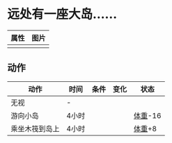 # 远处有一座大岛……  
>   
  
  属性  |   图片   
 ----  |  ----:   
   |  ![]()   
  
## 动作  
动作  |  时间  |  条件  |  变化  |  状态  
----  |  ----  |  ----  |  ----  |  ----  
无视<br>  |  -  |    |    |    
游向小岛<br>  |  4小时  |    |    |  [体重](Weight.md)-16  
乘坐木筏到岛上<br>  |  4小时  |    |    |  [体重](Weight.md)+8  
